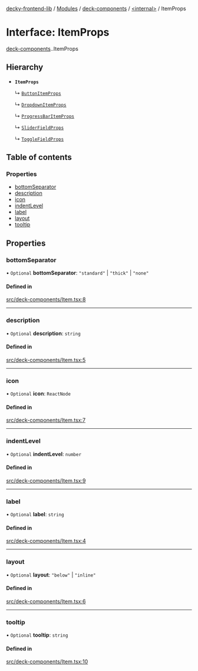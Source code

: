 [decky-frontend-lib](../README.md) / [Modules](../modules.md) / [deck-components](../modules/deck_components.md) / [<internal\>](../modules/deck_components._internal_.md) / ItemProps

# Interface: ItemProps

[deck-components](../modules/deck_components.md).[<internal>](../modules/deck_components._internal_.md).ItemProps

## Hierarchy

- **`ItemProps`**

  ↳ [`ButtonItemProps`](deck_components.ButtonItemProps.md)

  ↳ [`DropdownItemProps`](deck_components.DropdownItemProps.md)

  ↳ [`ProgressBarItemProps`](deck_components.ProgressBarItemProps.md)

  ↳ [`SliderFieldProps`](deck_components.SliderFieldProps.md)

  ↳ [`ToggleFieldProps`](deck_components.ToggleFieldProps.md)

## Table of contents

### Properties

- [bottomSeparator](deck_components._internal_.ItemProps.md#bottomseparator)
- [description](deck_components._internal_.ItemProps.md#description)
- [icon](deck_components._internal_.ItemProps.md#icon)
- [indentLevel](deck_components._internal_.ItemProps.md#indentlevel)
- [label](deck_components._internal_.ItemProps.md#label)
- [layout](deck_components._internal_.ItemProps.md#layout)
- [tooltip](deck_components._internal_.ItemProps.md#tooltip)

## Properties

### bottomSeparator

• `Optional` **bottomSeparator**: ``"standard"`` \| ``"thick"`` \| ``"none"``

#### Defined in

[src/deck-components/Item.tsx:8](https://github.com/SteamDeckHomebrew/decky-frontend-lib/blob/82f604a/src/deck-components/Item.tsx#L8)

___

### description

• `Optional` **description**: `string`

#### Defined in

[src/deck-components/Item.tsx:5](https://github.com/SteamDeckHomebrew/decky-frontend-lib/blob/82f604a/src/deck-components/Item.tsx#L5)

___

### icon

• `Optional` **icon**: `ReactNode`

#### Defined in

[src/deck-components/Item.tsx:7](https://github.com/SteamDeckHomebrew/decky-frontend-lib/blob/82f604a/src/deck-components/Item.tsx#L7)

___

### indentLevel

• `Optional` **indentLevel**: `number`

#### Defined in

[src/deck-components/Item.tsx:9](https://github.com/SteamDeckHomebrew/decky-frontend-lib/blob/82f604a/src/deck-components/Item.tsx#L9)

___

### label

• `Optional` **label**: `string`

#### Defined in

[src/deck-components/Item.tsx:4](https://github.com/SteamDeckHomebrew/decky-frontend-lib/blob/82f604a/src/deck-components/Item.tsx#L4)

___

### layout

• `Optional` **layout**: ``"below"`` \| ``"inline"``

#### Defined in

[src/deck-components/Item.tsx:6](https://github.com/SteamDeckHomebrew/decky-frontend-lib/blob/82f604a/src/deck-components/Item.tsx#L6)

___

### tooltip

• `Optional` **tooltip**: `string`

#### Defined in

[src/deck-components/Item.tsx:10](https://github.com/SteamDeckHomebrew/decky-frontend-lib/blob/82f604a/src/deck-components/Item.tsx#L10)
